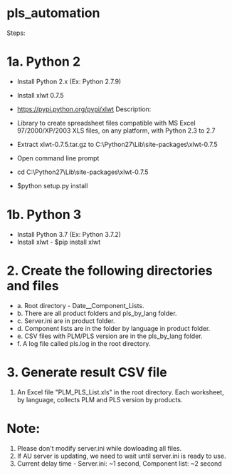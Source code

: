 # pls_automation
Steps:

# 1a. Python 2
   - Install Python 2.x (Ex: Python 2.7.9)
   - Install xlwt 0.7.5
   - https://pypi.python.org/pypi/xlwt
   Description:
   - Library to create spreadsheet files compatible with MS Excel 
   97/2000/XP/2003 XLS files, on any platform, with Python 2.3 to 2.7

   - Extract xlwt-0.7.5.tar.gz to C:\Python27\Lib\site-packages\xlwt-0.7.5
   - Open command line prompt
   - cd C:\Python27\Lib\site-packages\xlwt-0.7.5
   - $python setup.py install

# 1b. Python 3
   - Install Python 3.7 (Ex: Python 3.7.2)
   - Install xlwt - $pip install xlwt

# 2. Create the following directories and files
   - a. Root directory - Date__Component_Lists.
   - b. There are all product folders and pls_by_lang folder.
   - c. Server.ini are in product folder.
   - d. Component lists are in the folder by language in product folder.
   - e. CSV files with PLM/PLS version are in the pls_by_lang folder.
   - f. A log file called pls.log in the root directory.
   
# 3. Generate result CSV file
   1. An Excel file "PLM_PLS_List.xls" in the root directory. Each worksheet, by language, collects PLM and PLS version by products.

# Note: 
   1. Please don't modify server.ini while dowloading all files.
   2. If AU server is updating, we need to wait until server.ini is ready to use.
   3. Current delay time - Server.ini: ~1 second, Component list: ~2 second

